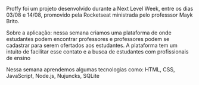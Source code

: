 Proffy foi um projeto desenvolvido durante a Next Level Week, entre os dias 03/08 e 14/08, promovido pela Rocketseat ministrada pelo professsor Mayk Brito.

Sobre a aplicação: nessa semana criamos uma plataforma de onde estudantes podem encontrar professores e professores podem se cadastrar para serem ofertados aos estudantes. A plataforma tem um intuito de facilitar esse contato e a busca de estudantes com profissionais de ensino
 
Nessa semana aprendemos algumas tecnologias como: HTML, CSS, JavaScript, Node.js, Nujuncks, SQLite
 

